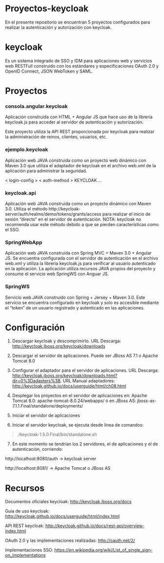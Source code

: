 # Proyectos-keycloak

En el presente repositorio se encuentran 5 proyectos configurados para realizar la autenticación y autorización con keycloak.

# keycloak

Es un sistema integrado de SSO y IDM para aplicaciones web y servicios web RESTFull construido con los estándares y especificaciones OAuth 2.0 y OpenID Connect, JSON WebToken y SAML.

# Proyectos

### consola.angular.keycloak

Aplicación construida con HTML + Angular JS que hace uso de la librería keycloak.js para acceder al servidor de autenticación y autorización.

Este proyecto utiliza la API REST proporcionada por keycloak para realizar la administración de reinos, clientes, usuarios, etc.

### ejemplo.keycloak

Aplicación web JAVA construida como un proyecto web dinámico con Maven 3.0 que utiliza el adaptador de keycloak en el archivo web.xml de la aplicación para administrar la seguridad.

< login-config >
    < auth-method >
        KEYCLOAK …

### keycloak.api

Aplicación web JAVA construida como un proyecto dinámico con Maven 3.0. Utiliza el método http://keycloak-server/auth/realms/demo/tokens/grants/access para realizar el inicio de sesión “directo” en el servidor de autenticación.
NOTA: keycloak no recomienda usar este método debido a que se pierden características como el SSO.

### SpringWebApp

Aplicación web JAVA construida con Spring MVC + Maven 3.0 + Angular JS. Se encuentra configurada con el servidor de autenticación en el archivo web.xml y utiliza la librería keycloak.js para verificar al usuario autenticado en la aplicación.
La aplicación utiliza recursos JAVA propios del proyecto y consume el servicio web SpringWS con Anguar JS.

### SpringWS

Servicio web JAVA construido con Spring + Jersey + Maven 3.0.
Este servicio se encuentra configurado en keycloak y solo es accesible mediante el “token” de un usuario registrado y autenticado en las aplicaciones.

# Configuración

1. Descargar keycloak y descomprimirlo. URL Descarga: http://keycloak.jboss.org/keycloak/downloads

2. Descargar el servidor de aplicaciones. Puede ser JBoss AS 7.1 o Apache Tomcat 8.0

3. Configurar el adaptador para el servidor de aplicaciones. URL Descarga: http://keycloak.jboss.org/keycloak/downloads.html?dir=0%3Dadapters%3B. URL Manual adaptadores: http://keycloak.github.io/docs/userguide/html/ch08.html

4. Desplegar los proyectos en el servidor de aplicaciones en: Apache Tomcat 8.0: apache-tomcat-8.0.24/webapps/ ó en JBoss AS: jboss-as-7.1.1.Final/standalone/deployments/

5. Iniciar el servidor de aplicaciones

6. Iniciar el servidor keycloak, se ejecuta desde línea de comandos:
> ./keycloak-1.5.0.Final/bin/standalone.sh

7. En este momento se tendrían los 2 servidores, el de aplicaciones y el de autenticación, corriendo:

http://localhost:8080/auth → keycloak server

http://localhost:8081/ → Apache Tomcat o JBoss AS

# Recursos

Documentos oficiales keycloak: http://keycloak.jboss.org/docs

Guia de uso keycloak: http://keycloak.github.io/docs/userguide/html/index.html

API REST keycloak: http://keycloak.github.io/docs/rest-api/overview-index.html 

OAuth 2.0 y las implementaciones realizadas: http://oauth.net/2/

Implementaciones SSO: https://en.wikipedia.org/wiki/List_of_single_sign-on_implementations
